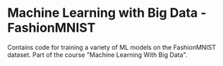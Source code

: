 # Machine Learning with Big Data - FashionMNIST
Contains code for training a variety of ML models on the FashionMNIST dataset. Part of the course "Machine Learning With Big Data".
